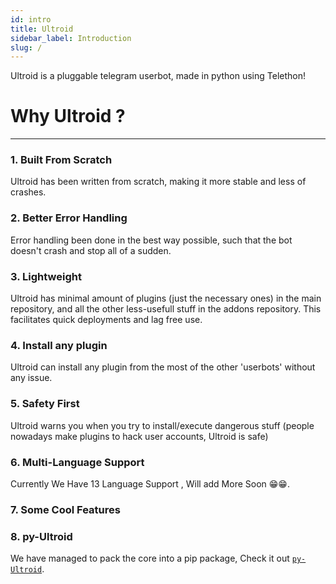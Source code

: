 ```yaml
---
id: intro
title: Ultroid
sidebar_label: Introduction
slug: /
---
```


Ultroid is a pluggable telegram userbot, made in python using Telethon!

# Why Ultroid ?
---
### 1. Built From Scratch

Ultroid has been written from scratch, making it more stable and less of crashes.

### 2. Better Error Handling

Error handling been done in the best way possible, such that the bot doesn't crash and stop all of a sudden.

### 3. Lightweight

Ultroid has minimal amount of plugins (just the necessary ones) in the main repository, and all the other less-usefull stuff in the addons repository. This facilitates quick deployments and lag free use.

### 4. Install any plugin

Ultroid can install any plugin from the most of the other 'userbots' without any issue.

### 5. Safety First

Ultroid warns you when you try to install/execute dangerous stuff (people nowadays make plugins to hack user accounts, Ultroid is safe)

### 6. Multi-Language Support

Currently We Have 13 Language Support , Will add More Soon 😁😁.

### 7. Some Cool Features


### 8. py-Ultroid

We have managed to pack the core into a pip package, Check it out [`py-Ultroid`](https://pypi.org/project/py-Ultroid/).

